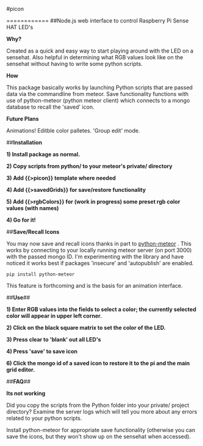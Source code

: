 #picon

============
##Node.js web interface to control Raspberry Pi Sense HAT LED's


**Why?**

Created as a quick and easy way to start playing around with the LED on a sensehat. Also helpful in determining what RGB values look like on the sensehat without having to write some python scripts.

**How**

This package basically works by launching Python scripts that are passed data via the commandline from meteor. Save functionality functions with use of python-meteor (python meteor client) which connects to a mongo database to recall the 'saved' icon.

**Future Plans**

Animations! Editble color palletes. 'Group edit' mode. 

##**Installation**

**1) Install package as normal.**

**2) Copy scripts from python/ to your meteor's private/ directory**

**3) Add {{>picon}} template where needed**

**4) Add {{>savedGrids}} for save/restore functionality**

**5) Add {{>rgbColors}} for (work in progress) some preset rgb color values (with names)**

**4) Go for it!**


##**Save/Recall Icons**

You may now save and recall icons thanks in part to [python-meteor](https://github.com/hharnisc/python-meteor) . This works by connecting to your locally running meteor server (on port 3000) with the passed mongo ID. I'm experimenting with the library and have noticed it works best if packages 'insecure' and 'autopublish' are enabled.

```
pip install python-meteor
```

This feature is forthcoming and is the basis for an animation interface.

##**Use**##

**1) Enter RGB values into the fields to select a color; the currently selected color will appear in upper left corner.**

**2) Click on the black square matrix to set the color of the LED.**

**3) Press clear to 'blank' out all LED's**

**4) Press 'save' to save icon**

**6) Click the mongo id of a saved icon to restore it to the pi and the main grid editor.**

##**FAQ**##

**Its not working**

Did you copy the scripts from the Python folder into your private/ project directory? Examine the server logs which will tell you more about any errors related to your python scripts.

Install python-meteor for appropriate save functionality (otherwise you can save the icons, but they won't show up on the sensehat when accessed).
